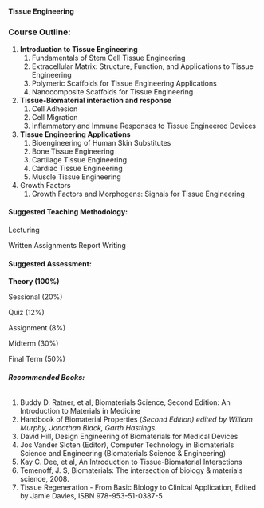 #### **Tissue Engineering**


### **Course Outline:**
1. **Introduction to Tissue Engineering**
   1. Fundamentals of Stem Cell Tissue Engineering
   1. Extracellular Matrix: Structure, Function, and Applications to Tissue Engineering
   1. Polymeric Scaffolds for Tissue Engineering Applications
   1. Nanocomposite Scaffolds for Tissue Engineering
1. **Tissue-Biomaterial interaction and response**
   1. Cell Adhesion
   1. Cell Migration
   1. Inflammatory and Immune Responses to Tissue Engineered Devices
1. **Tissue Engineering Applications**
   1. Bioengineering of Human Skin Substitutes
   1. Bone Tissue Engineering
   1. Cartilage Tissue Engineering
   1. Cardiac Tissue Engineering
   1. Muscle Tissue Engineering
5. Growth Factors
   1. Growth Factors and Morphogens: Signals for Tissue Engineering
#### **Suggested Teaching Methodology:**
Lecturing

Written Assignments Report Writing
#### **Suggested Assessment:**
**Theory (100%)**

Sessional (20%)

Quiz (12%)

Assignment (8%)

Midterm (30%)

Final Term (50%)
###### **Recommended Books:**
1. Buddy D. Ratner, et al, Biomaterials Science, Second Edition: An Introduction to Materials in Medicine
1. Handbook of Biomaterial Properties (*Second Edition) edited by William Murphy, Jonathan Black, Garth Hastings.*
1. David Hill, Design Engineering of Biomaterials for Medical Devices
1. Jos Vander Sloten (Editor), Computer Technology in Biomaterials Science and Engineering (Biomaterials Science & Engineering)
1. Kay C. Dee, et al, An Introduction to Tissue-Biomaterial Interactions
1. Temenoff, J. S, Biomaterials: The intersection of biology & materials science, 2008.
1. Tissue Regeneration - From Basic Biology to Clinical Application, Edited by Jamie Davies, ISBN 978-953-51-0387-5
